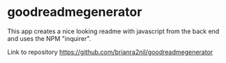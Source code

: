 # goodreadmegenerator

This app creates a nice looking readme with javascript from the back end and uses the NPM "inquirer".

Link to repository
https://github.com/brianra2nil/goodreadmegenerator